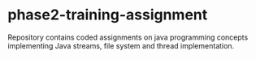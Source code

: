 # phase2-training-assignment
Repository contains coded assignments on java programming concepts implementing Java streams, file system and thread implementation. 
